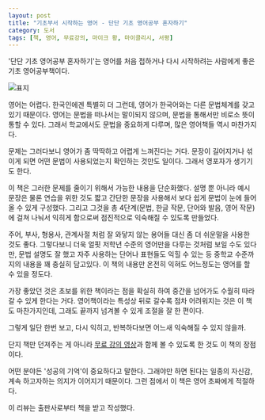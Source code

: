 ```yaml
---
layout: post
title: "기초부서 시작하는 영어 - 단단 기초 영어공부 혼자하기"
category: 도서
tags: [책, 영어, 무료강의, 마이크 황, 마이클리시, 서평]
---
```


'단단 기초 영어공부 혼자하기'는
영어를 처음 접하거나 다시 시작하려는 사람에게 좋은 기초 영어공부책이다.

![표지](https://images2.imgbox.com/0e/62/5lZgtDQQ_o.jpg)

영어는 어렵다.
한국인에겐 특별히 더 그런데,
영어가 한국어와는 다른 문법체계를 갖고있기 때문이다.
영어는 문법을 떠나서는 말이되지 않으며, 문법을 통해서만 비로소 뜻이 통할 수 있다.
그래서 학교에서도 문법을 중요하게 다루며, 많은 영어책들 역시 마찬가지다.

문제는 그러다보니 영어가 좀 딱딱하고 어렵게 느껴진다는 거다.
문장이 길어지거나 섞이게 되면 어떤 문법이 사용되었는지 확인하는 것만도 일이다.
그래서 영포자가 생기기도 한다.

이 책은 그러한 문제를 줄이기 위해서 가능한 내용을 단순화했다.
설명 뿐 아니라 예시 문장은 물론 연습을 위한 것도 짧고 간단한 문장을 사용해서
보다 쉽게 문법이 눈에 들어올 수 있게 구성했다.
그리고 그것을 총 4단계(문법, 한글 작문, 단어와 발음, 영어 작문)에 걸쳐 나눠서 익히게 함으로써
점진적으로 익숙해질 수 있도록 만들었다.

주어, 부사, 형용사, 관계사절 처럼 잘 와닿지 않는 용어들 대신 좀 더 쉬운말을 사용한 것도 좋다.
그렇다보니 더욱 얼핏 저학년 수준의 영어만을 다루는 것처럼 보일 수도 있다만,
문법 설명도 잘 했고 자주 사용하는 단어나 표현들도 익힐 수 있는 등
중학교 수준까지의 내용을 꽤 충실히 담고있다.
이 책의 내용만 온전히 익혀도 어느정도는 영어를 할 수 있을 정도다.

가장 좋았던 것은 초보를 위한 책이라는 점을 확실히 하여
중간을 넘어가도 수월히 따라갈 수 있게 한다는 거다.
영어책이라는 특성상 뒤로 갈수록 점차 어려워지는 것은 이 책도 마찬가지인데,
그래도 끝까지 넘겨볼 수 있게 조절을 잘 한 편이다.

그렇게 일단 한번 보고,
다시 익히고,
반복하다보면 어느새 익숙해질 수 있지 않을까.

단지 책만 던져주는 게 아니라
[무료 강의 영상](https://www.youtube.com/watch?v=QrTX4n_TYX0&list=PL3OLYZA_PgX-0Am0h2fHqwQm2iXoUlq_a)과 함께 볼 수 있도록 한 것도 이 책의 장점이다.

어떤 분야든 '성공의 기억'이 중요하다고 말한다.
그래야만 하면 된다는 일종의 자신감, 계속 하고자하는 의지가 이어지기 때문이다.
그런 점에서 이 책은 영어 초짜에게 적절하다.



<div class="im im-info">
이 리뷰는 출판사로부터 책을 받고 작성했다.
</div>
